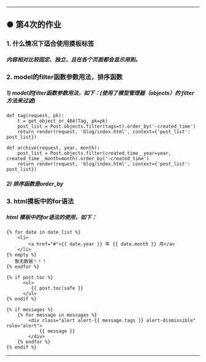 
---
## ● 第4次的作业

### 1. 什么情况下适合使用摸板标签
##### 内容相对比较固定、独立，且在各个页面都会显示用到。

### 2. model的filter函数参数用法，排序函数
##### 1) model的filter函数参数用法，如下：(使用了模型管理器（objects）的 filter 方法来过滤)
```
def tag(request, pk):
    t = get_object_or_404(Tag, pk=pk)
    post_list = Post.objects.filter(tags=t).order_by('-created_time')
    return render(request, 'blog/index.html', context={'post_list': post_list})
```
```
def archive(request, year, month):
    post_list = Post.objects.filter(created_time__year=year, created_time__month=month).order_by('-created_time')
    return render(request, 'blog/index.html', context={'post_list': post_list})
```
##### 2) 排序函数是order_by

### 3. html摸板中的for语法
##### html 模板中的for语法的使用，如下：
```
{% for date in date_list %}
    <li>
        <a href="#">{{ date.year }} 年 {{ date.month }} 月</a>
    </li>
{% empty %}
   暂无数据！！！
{% endfor %}
```
```
{% if post.toc %}
      <ul>
         {{ post.toc|safe }}
      </ul>
{% endif %}
```
```
{% if messages %}
    {% for message in messages %}
        <div class="alert alert-{{ message.tags }} alert-dismissible" role="alert">
            {{ message }}
        </div>
    {% endfor %}
{% endif %}
 ```

---

